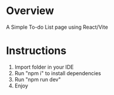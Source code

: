 # Overview
A Simple To-do List page using React/Vite

# Instructions
1. Import folder in your IDE
2. Run "npm i" to install dependencies
3. Run "npm run dev"
4. Enjoy